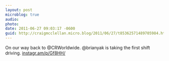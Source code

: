 ```yaml
---
layout: post
microblog: true
audio: 
photo: 
date: 2011-06-27 09:03:17 -0600
guid: http://craigmcclellan.micro.blog/2011/06/27/t85362571489705984.html
---
```

On our way back to @CRWorldwide. @brianyak is taking the first shift driving.  [instagr.am/p/Gf8HH/](http://instagr.am/p/Gf8HH/)

